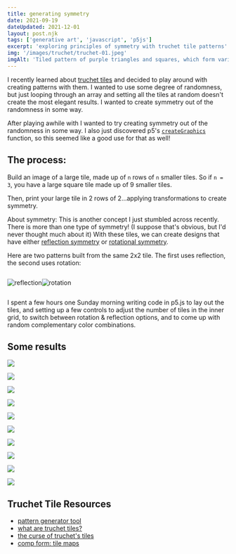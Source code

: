 ```yaml
---
title: generating symmetry
date: 2021-09-19
dateUpdated: 2021-12-01
layout: post.njk
tags: ['generative art', 'javascript', 'p5js']
excerpt: 'exploring principles of symmetry with truchet tile patterns'
img: '/images/truchet/truchet-01.jpeg'
imgAlt: 'Tiled pattern of purple triangles and squares, which form various other polygons when mixed together.The four quarters of the pattern are symmetrical with each other.'
---
```


I recently learned about [truchet tiles](https://en.wikipedia.org/wiki/Truchet_tiles) and decided to play around with creating patterns with them. I wanted to use some degree of randomness, but just looping through an array and setting all the tiles at random doesn't create the most elegant results. I wanted to create symmetry out of the randomness in some way.

After playing awhile with I wanted to try creating symmetry out of the randomness in some way. I also just discovered p5's [`createGraphics`](https://p5js.org/reference/#/p5/createGraphics) function, so this seemed like a good use for that as well!

## The process:

Build an image of a large tile, made up of `n` rows of `n` smaller tiles. So if `n = 3`, you have a large square tile made up of 9 smaller tiles.

Then, print your large tile in 2 rows of 2...applying transformations to create symmetry.

About symmetry: This is another concept I just stumbled across recently. There is more than one type of symmetry! (I suppose that's obvious, but I'd never thought much about it) With these tiles, we can create designs that have either [reflection symmetry](https://en.wikipedia.org/wiki/Reflection_symmetry) or [rotational symmetry](https://en.wikipedia.org/wiki/Rotational_symmetry).

Here are two patterns built from the same 2x2 tile. The first uses reflection, the second uses rotation:

<div style="display: flex;">

![reflection](/images/truchet/truchet-04.jpg)

![rotation](/images/truchet/truchet-05.jpg)

</div>

I spent a few hours one Sunday morning writing code in p5.js to lay out the tiles, and setting up a few controls to adjust the number of tiles in the inner grid, to switch between rotation & reflection options, and to come up with random complementary color combinations.

## Some results

![](/images/truchet/truchet-01.jpeg)

![](/images/truchet/truchet-02.jpeg)

![](/images/truchet/truchet-03.jpeg)

![](/images/truchet/truchet-06.jpeg)

![](/images/truchet/truchet-07.jpeg)

![](/images/truchet/truchet-08.jpeg)

![](/images/truchet/truchet-09.jpeg)

![](/images/truchet/truchet-10.jpeg)

![](/images/truchet/truchet-11.jpeg)

![](/images/truchet/truchet-12.jpeg)

## Truchet Tile Resources

-   [pattern generator tool](https://dmackinnon1.github.io/truchet/)
-   [what are truchet tiles?](https://questionsindataviz.com/2021/03/03/what-are-truchet-tiles/)
-   [the curse of truchet's tiles](http://arearugscarpet.blogspot.com/2014/04/the-curse-of-truchets-tiles.html)
-   [comp form: tile maps](https://compform.net/tiles/)
